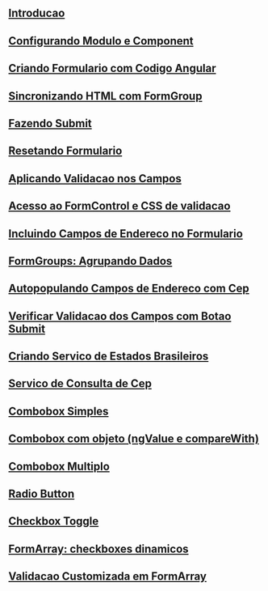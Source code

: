 ## [Introducao](01-introducao.md)
## [Configurando Modulo e Component](02-configurando-modulo-e-component.md)
## [Criando Formulario com Codigo Angular](03-criando-form-com-codigo-angular.md)
## [Sincronizando HTML com FormGroup](04-sincronizando-html-com-formgroup.md)
## [Fazendo Submit](05-fazendo-submit.md)
## [Resetando Formulario](06-resetando-form.md)
## [Aplicando Validacao nos Campos](07-aplicando-validacao-nos-campos.md)
## [Acesso ao FormControl e CSS de validacao](08-acesso-ao-formcontrol-e-css-de-validacao-dos-campos.md)
## [Incluindo Campos de Endereco no Formulario](09-campos-de-endereco-migrando-um-formulario-template-driven-para-data-driven.md)
## [FormGroups: Agrupando Dados](10-formgroups-agrupando-dados.md)
## [Autopopulando Campos de Endereco com Cep](11-autopopulando-campos-de-endereco-com-cep.md)
## [Verificar Validacao dos Campos com Botao Submit](12-verificar-validacao-dos-campos-com-botao-submit.md)
## [Criando Servico de Estados Brasileiros](13-criando-um-servico-de-estados-brasileiros.md)
## [Servico de Consulta de Cep](14-servico-de-consulta-de-cep.md)
## [Combobox Simples](15-combo-box-simples.md)
## [Combobox com objeto (ngValue e compareWith)](16-combobox-com-objeto-utilizando-ngvalue-e-comparewith.md)
## [Combobox Multiplo](17-combobox-multiplo-ou-select-multple.md)
## [Radio Button](18-radiobutton.md)
## [Checkbox Toggle](19-checkbox-toggle.md)
## [FormArray: checkboxes dinamicos](20-checkboxes-dinamicos-com-formarray.md)
## [Validacao Customizada em FormArray](21-validacao-customizada-cep.md)
